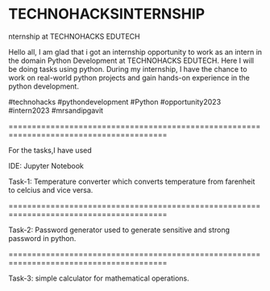 # TECHNOHACKSINTERNSHIP
nternship at TECHNOHACKS EDUTECH

Hello all, I am glad that i got an internship opportunity to work as an intern in the domain Python Development at TECHNOHACKS EDUTECH. Here I will be doing tasks using python. During my internship, I have the chance to work on real-world python projects and gain hands-on experience in the python development.

#technohacks #pythondevelopment #Python #opportunity2023 #intern2023 #mrsandipgavit

========================================================================================

For the tasks,I have used

IDE: Jupyter Notebook

Task-1: Temperature converter which converts temperature from farenheit to celcius and vice versa.

========================================================================================

Task-2: Password generator used to generate sensitive and strong password in python.

========================================================================================

Task-3: simple calculator for mathematical operations.
